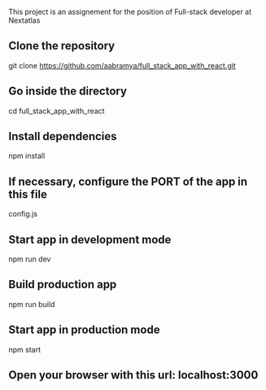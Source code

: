 This project is an assignement for the position of Full-stack developer at Nextatlas

## Clone the repository
git clone https://github.com/aabramya/full_stack_app_with_react.git

## Go inside the directory
cd full_stack_app_with_react

## Install dependencies
npm install

## If necessary, configure the PORT of the app in this file
config.js

## Start app in development mode
npm run dev

## Build production app
npm run build

## Start app in production mode
npm start

## Open your browser with this url: localhost:3000

